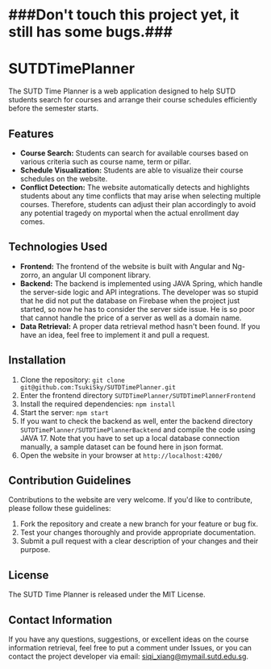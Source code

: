 # ###Don't touch this project yet, it still has some bugs.###

# SUTDTimePlanner

The SUTD Time Planner is a web application designed to help SUTD students search for courses and arrange their course schedules efficiently before the semester starts.

## Features

* **Course Search:** Students can search for available courses based on various criteria such as course name, term or pillar.
* **Schedule Visualization:** Students are able to visualize their course schedules on the website.
* **Conflict Detection:** The website automatically detects and highlights students about any time conflicts that may arise when selecting multiple courses. Therefore, students can adjust their plan accordingly to avoid any potential tragedy on myportal when the actual enrollment day comes.

## Technologies Used

* **Frontend:** The frontend of the website is built with Angular and Ng-zorro, an angular UI component library.
* **Backend:** The backend is implemented using JAVA Spring, which handle the server-side logic and API integrations. The developer was so stupid that he did not put the database on Firebase when the project just started, so now he has to consider the server side issue. He is so poor that cannot handle the price of a server as well as a domain name.
* **Data Retrieval:** A proper data retrieval method hasn't been found. If you have an idea, feel free to implement it and pull a request.

## Installation

1. Clone the repository: `git clone git@github.com:TsukiSky/SUTDTimePlanner.git`
2. Enter the frontend directory `SUTDTimePlanner/SUTDTimePlannerFrontend`
3. Install the required dependencies: `npm install`
4. Start the server: `npm start`
5. If you want to check the backend as well, enter the backend directory `SUTDTimePlanner/SUTDTimePlannerBacktend` and compile the code using JAVA 17. Note that you have to set up a local database connection manually, a sample dataset can be found here in json format.
6. Open the website in your browser at `http://localhost:4200/`

## Contribution Guidelines

Contributions to the website are very welcome. If you'd like to contribute, please follow these guidelines:

1. Fork the repository and create a new branch for your feature or bug fix.
2. Test your changes thoroughly and provide appropriate documentation.
3. Submit a pull request with a clear description of your changes and their purpose.

## License

The SUTD Time Planner is released under the MIT License.

## Contact Information

If you have any questions, suggestions, or excellent ideas on the course information retrieval, feel free to put a comment under Issues, or you can contact the project developer via email: siqi_xiang@mymail.sutd.edu.sg.
